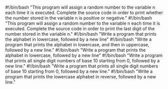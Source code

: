 #!/bin/bash
"This program will assign a random number to the variable n each time it is executed. Complete the source code in order to print whether the number stored in the variable n is positive or negative."
#!/bin/bash
"This program will assign a random number to the variable n each time it is executed. Complete the source code in order to print the last digit of the number stored in the variable n."
#!/bin/bash
"Write a program that prints the alphabet in lowercase, followed by a new line"
#!/bin/bash
"Write a program that prints the alphabet in lowercase, and then in uppercase, followed by a new line."
#!/bin/bash
"Write a program that prints the alphabet in lowercase, followed by a new line"
#!/bin/bash
"Write a program that prints all single digit numbers of base 10 starting from 0, followed by a new line."
#!/bin/bash
"Write a program that prints all single digit numbers of base 10 starting from 0, followed by a new line."
#!/bin/bash
"Write a program that prints the lowercase alphabet in reverse, followed by a new line."
